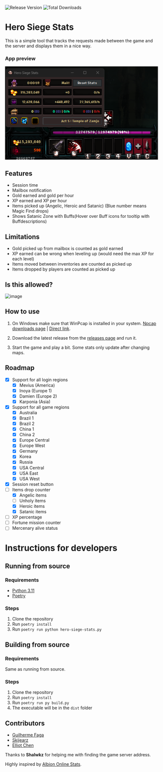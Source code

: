 ![Release Version](https://img.shields.io/github/v/release/guilhermefaga/hero-siege-stats) ![Total Downloads](https://img.shields.io/github/downloads/guilhermefaga/hero-siege-stats/total.svg)

# Hero Siege Stats

This is a simple tool that tracks the requests made between the game and the server and displays them in a nice way.

### App preview

![App preview](/assets/readme/preview.png)

## Features

- Session time
- Mailbox notification
- Gold earned and gold per hour
- XP earned and XP per hour
- Items picked up (Angelic, Heroic and Satanic) (Blue number means Magic Find drops)
- Shows Satanic Zone with Buffs(Hover over Buff icons for tooltip with Buffdescriptions)

## Limitations

- Gold picked up from mailbox is counted as gold earned
- XP earned can be wrong when leveling up (would need the max XP for each level)
- Items moved between inventories are counted as picked up
- Items dropped by players are counted as picked up

## Is this allowed?

![image](https://github.com/GuilhermeFaga/hero-siege-stats/assets/32572430/56a116cb-66b1-45de-afa9-3d3dc7a2ea6c)


## How to use

1. On Windows make sure that WinPcap is installed in your system. [Npcap downloads page](https://npcap.com/#download) | [Direct link](https://npcap.com/dist/npcap-1.77.exe).

2. Download the latest release from the [releases page](https://github.com/GuilhermeFaga/hero-siege-stats/releases) and run it.

3. Start the game and play a bit. Some stats only update after changing maps.

## Roadmap

- [X] Support for all login regions
  - [X] Mevius (America)
  - [X] Inoya (Europe 1)
  - [X] Damien (Europe 2)
  - [X] Karponia (Asia)
- [x] Support for all game regions
  - [x] Australia
  - [x] Brazil 1
  - [x] Brazil 2
  - [x] China 1
  - [x] China 2
  - [x] Europe Central
  - [x] Europe West
  - [x] Germany
  - [x] Korea
  - [x] Russia
  - [x] USA Central
  - [x] USA East
  - [x] USA West
- [X] Session reset button
- [ ] Items drop counter
  - [X] Angelic items
  - [ ] Unholy items
  - [X] Heroic items
  - [X] Satanic items
- [ ] XP percentage
- [ ] Fortune mission counter
- [ ] Mercenary alive status

# Instructions for developers

## Running from source

### Requirements

- [Python 3.11](https://www.python.org/downloads/release/python-3116/)
- [Poetry](https://python-poetry.org/)

### Steps

1. Clone the repository
2. Run `poetry install`
3. Run `poetry run python hero-siege-stats.py`

## Building from source

### Requirements

Same as running from source.

### Steps

1. Clone the repository
2. Run `poetry install`
3. Run `poetry run py build.py`
4. The executable will be in the `dist` folder

## Contributors

- [Guilherme Faga](https://faga.dev)
- [Skijearz](https://github.com/Skijearz)
- [Elliot Chen](https://github.com/keoy7am)

Thanks to **Shalwkz** for helping me with finding the game server address.

Highly inspired by [Albion Online Stats](https://github.com/mazurwiktor/albion-online-stats).

